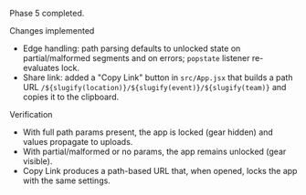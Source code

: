 Phase 5 completed.

Changes implemented
- Edge handling: path parsing defaults to unlocked state on partial/malformed segments and on errors; `popstate` listener re-evaluates lock.
- Share link: added a "Copy Link" button in `src/App.jsx` that builds a path URL `/${slugify(location)}/${slugify(event)}/${slugify(team)}` and copies it to the clipboard.

Verification
- With full path params present, the app is locked (gear hidden) and values propagate to uploads.
- With partial/malformed or no params, the app remains unlocked (gear visible).
- Copy Link produces a path-based URL that, when opened, locks the app with the same settings.
